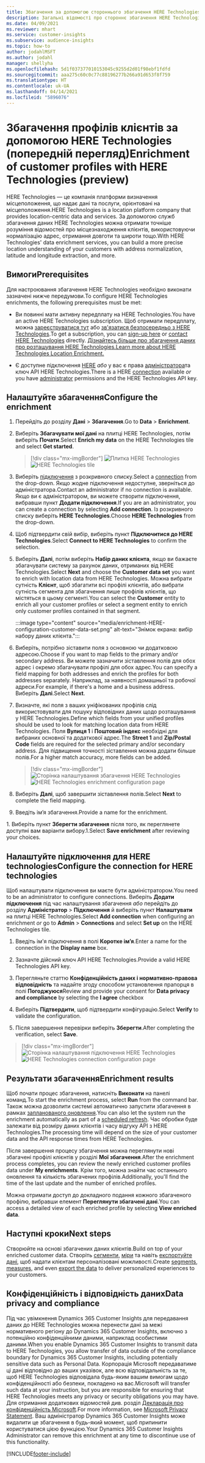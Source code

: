 ```yaml
---
title: Збагачення за допомогою стороннього збагачення HERE Technologies
description: Загальні відомості про стороннє збагачення HERE Technologies.
ms.date: 04/09/2021
ms.reviewer: mhart
ms.service: customer-insights
ms.subservice: audience-insights
ms.topic: how-to
author: jodahlMSFT
ms.author: jodahl
manager: shellyha
ms.openlocfilehash: 5d1f037377010153045c9255d2d01f98ebf1fdfd
ms.sourcegitcommit: aaa275c60c0c77c88196277b266a91d653f8f759
ms.translationtype: HT
ms.contentlocale: uk-UA
ms.lasthandoff: 04/14/2021
ms.locfileid: "5896076"
---
```

# <a name="enrichment-of-customer-profiles-with-here-technologies-preview"></a><span data-ttu-id="72625-103">Збагачення профілів клієнтів за допомогою HERE Technologies (попередній перегляд)</span><span class="sxs-lookup"><span data-stu-id="72625-103">Enrichment of customer profiles with HERE Technologies (preview)</span></span>

<span data-ttu-id="72625-104">HERE Technologies — це компанія платформи визначення місцеположення, що надає дані та послуги, орієнтовані на місцеположення.</span><span class="sxs-lookup"><span data-stu-id="72625-104">HERE Technologies is a location platform company that provides location-centric data and services.</span></span> <span data-ttu-id="72625-105">За допомогою служб збагачення даних HERE Technologies можна отримати точніше розуміння відомостей про місцезнаходження клієнтів, використовуючи нормалізацію адрес, отримання довготи та широти тощо.</span><span class="sxs-lookup"><span data-stu-id="72625-105">With HERE Technologies' data enrichment services, you can build a more precise location understanding of your customers with address normalization, latitude and longitude extraction, and more.</span></span>

## <a name="prerequisites"></a><span data-ttu-id="72625-106">Вимоги</span><span class="sxs-lookup"><span data-stu-id="72625-106">Prerequisites</span></span>

<span data-ttu-id="72625-107">Для настроювання збагачення HERE Technologies необхідно виконати зазначені нижче передумови.</span><span class="sxs-lookup"><span data-stu-id="72625-107">To configure HERE Technologies enrichments, the following prerequisites must be met:</span></span>

- <span data-ttu-id="72625-108">Ви повинні мати активну передплату на HERE Technologies.</span><span class="sxs-lookup"><span data-stu-id="72625-108">You have an active HERE Technologies subscription.</span></span> <span data-ttu-id="72625-109">Щоб отримати передплату, можна [зареєструватися тут](https://developer.here.com/sign-up?utm_medium=referral&utm_source=Microsoft-Dynamics-CI&create=Freemium-Basic) або [зв'язатися безпосередньо з HERE Technologies](https://developer.here.com/help?utm_medium=referral&utm_source=Microsoft-Dynamics-CI#how-can-we-help-you).</span><span class="sxs-lookup"><span data-stu-id="72625-109">To get a subscription, you can [sign-up here](https://developer.here.com/sign-up?utm_medium=referral&utm_source=Microsoft-Dynamics-CI&create=Freemium-Basic) or [contact HERE Technologies](https://developer.here.com/help?utm_medium=referral&utm_source=Microsoft-Dynamics-CI#how-can-we-help-you) directly.</span></span> [<span data-ttu-id="72625-110">Дізнайтесь більше про збагачення даних про розташування HERE Technologies.</span><span class="sxs-lookup"><span data-stu-id="72625-110">Learn more about HERE Technologies Location Enrichment.</span></span>](https://developer.here.com/location-enrichment?cid=Dev-MicrosoftDynamics-DB-0-Dev-&utm_source=MicrosoftDynamics&utm_medium=referral&utm_campaign=Online_Dev_ReferralMicrosoft)

- <span data-ttu-id="72625-111">Є доступне підключення [HERE](connections.md) *або* у вас є права [адміністратора](permissions.md#administrator)та ключ API HERE Technologies.</span><span class="sxs-lookup"><span data-stu-id="72625-111">There is a HERE [connection](connections.md) available *or* you have [administrator](permissions.md#administrator) permissions and the HERE Technologies API key.</span></span>

## <a name="configure-the-enrichment"></a><span data-ttu-id="72625-112">Налаштуйте збагачення</span><span class="sxs-lookup"><span data-stu-id="72625-112">Configure the enrichment</span></span>

1. <span data-ttu-id="72625-113">Перейдіть до розділу **Дані** > **Збагачення**.</span><span class="sxs-lookup"><span data-stu-id="72625-113">Go to **Data** > **Enrichment**.</span></span> 

1. <span data-ttu-id="72625-114">Виберіть **Збагачувати мої дані** на плитці HERE Technologies, потім виберіть **Почати**.</span><span class="sxs-lookup"><span data-stu-id="72625-114">Select **Enrich my data** on the HERE Technologies tile and select **Get started**.</span></span>

   > [!div class="mx-imgBorder"]
   > <span data-ttu-id="72625-115">![Плитка HERE Technologies](media/HERE-tile.png "Плитка HERE Technologies")</span><span class="sxs-lookup"><span data-stu-id="72625-115">![HERE Technologies tile](media/HERE-tile.png "HERE Technologies tile")</span></span>

1. <span data-ttu-id="72625-116">Виберіть [підключення](connections.md) з розкривного списку.</span><span class="sxs-lookup"><span data-stu-id="72625-116">Select a [connection](connections.md) from the drop-down.</span></span> <span data-ttu-id="72625-117">Якщо жодне підключення недоступне, зверніться до адміністратора.</span><span class="sxs-lookup"><span data-stu-id="72625-117">Contact  an administrator if no connection is available.</span></span> <span data-ttu-id="72625-118">Якщо ви є адміністратором, ви можете створити підключення, вибравши пункт **Додати підключення**.</span><span class="sxs-lookup"><span data-stu-id="72625-118">If you are an administrator, you can create a connection by selecting **Add connection**.</span></span> <span data-ttu-id="72625-119">Із розкривного списку виберіть **HERE Technologies**.</span><span class="sxs-lookup"><span data-stu-id="72625-119">Choose **HERE Technologies** from the drop-down.</span></span> 

1. <span data-ttu-id="72625-120">Щоб підтвердити свій вибір, виберіть пункт **Підключитися до HERE Technologies**.</span><span class="sxs-lookup"><span data-stu-id="72625-120">Select **Connect to HERE Technologies** to confirm the selection.</span></span>

1.  <span data-ttu-id="72625-121">Виберіть **Далі**, потім виберіть **Набір даних клієнта**, якщо ви бажаєте збагачувати систему за рахунок даних, отриманих від HERE Technologies.</span><span class="sxs-lookup"><span data-stu-id="72625-121">Select **Next** and choose the **Customer data set** you want to enrich with location data from HERE Technologies.</span></span> <span data-ttu-id="72625-122">Можна вибрати сутність **Клієнт**, щоб збагатити всі профілі клієнтів, або вибрати сутність сегмента для збагачення лише профілів клієнтів, що містяться в цьому сегменті.</span><span class="sxs-lookup"><span data-stu-id="72625-122">You can select the **Customer** entity to enrich all your customer profiles or select a segment entity to enrich only customer profiles contained in that segment.</span></span>

    :::image type="content" source="media/enrichment-HERE-configuration-customer-data-set.png" alt-text="Знімок екрана: вибір набору даних клієнта.":::

1. <span data-ttu-id="72625-124">Виберіть, потрібно зіставити поля з основною чи додатковою адресою.</span><span class="sxs-lookup"><span data-stu-id="72625-124">Choose if you want to map fields to the primary and/or secondary address.</span></span> <span data-ttu-id="72625-125">Ви можете зазначити зіставлення полів для обох адрес і окремо збагачувати профілі для обох адрес.</span><span class="sxs-lookup"><span data-stu-id="72625-125">You can specify a field mapping for both addresses and enrich the profiles for both addresses separately.</span></span> <span data-ttu-id="72625-126">Наприклад, за наявності домашньої та робочої адреси.</span><span class="sxs-lookup"><span data-stu-id="72625-126">For example, if there's a home and a business address.</span></span> <span data-ttu-id="72625-127">Виберіть **Далі**.</span><span class="sxs-lookup"><span data-stu-id="72625-127">Select **Next**.</span></span>

1. <span data-ttu-id="72625-128">Визначте, які поля з ваших уніфікованих профілів слід використовувати для пошуку відповідних даних щодо розташування у HERE Technologies.</span><span class="sxs-lookup"><span data-stu-id="72625-128">Define which fields from your unified profiles should be used to look for matching location data from HERE Technologies.</span></span> <span data-ttu-id="72625-129">Поля **Вулиця 1** і **Поштовий індекс** необхідні для вибраних основної та додаткової адрес.</span><span class="sxs-lookup"><span data-stu-id="72625-129">The **Street 1** and **Zip/Postal Code** fields are required for the selected primary and/or secondary address.</span></span> <span data-ttu-id="72625-130">Для підвищення точності зіставлення можна додати більше полів.</span><span class="sxs-lookup"><span data-stu-id="72625-130">For a higher match accuracy, more fields can be added.</span></span>

   > [!div class="mx-imgBorder"]
   > <span data-ttu-id="72625-131">![Сторінка налаштування збагачення HERE Technologies](media/enrichment-HERE-configuration.png "Сторінка налаштування збагачення HERE Technologies")</span><span class="sxs-lookup"><span data-stu-id="72625-131">![HERE Technologies enrichment configuration page](media/enrichment-HERE-configuration.png "HERE Technologies enrichment configuration page")</span></span>

1. <span data-ttu-id="72625-132">Виберіть **Далі**, щоб завершити зіставлення полів.</span><span class="sxs-lookup"><span data-stu-id="72625-132">Select **Next** to complete the field mapping.</span></span>

1. <span data-ttu-id="72625-133">Введіть ім’я збагачення.</span><span class="sxs-lookup"><span data-stu-id="72625-133">Provide a name for the enrichment.</span></span> 

<span data-ttu-id="72625-134">1. Виберіть пункт **Зберегти збагачення** після того, як переглянете доступні вам варіанти вибору.</span><span class="sxs-lookup"><span data-stu-id="72625-134">1.Select **Save enrichment** after reviewing your choices.</span></span>

## <a name="configure-the-connection-for-here-technologies"></a><span data-ttu-id="72625-135">Налаштуйте підключення для HERE technologies</span><span class="sxs-lookup"><span data-stu-id="72625-135">Configure the connection for HERE technologies</span></span> 

<span data-ttu-id="72625-136">Щоб налаштувати підключення ви маєте бути адміністратором.</span><span class="sxs-lookup"><span data-stu-id="72625-136">You need to be an administrator to configure connections.</span></span> <span data-ttu-id="72625-137">Виберіть **Додати підключення** під час налаштування збагачення *або* перейдіть до розділу **Адміністратор** > **Підключення** й виберіть пункт **Налаштувати** на плитці HERE Technologies.</span><span class="sxs-lookup"><span data-stu-id="72625-137">Select **Add connection** when configuring an enrichment *or* go to **Admin** > **Connections** and select **Set up** on the HERE Technologies tile.</span></span>

1. <span data-ttu-id="72625-138">Введіть ім'я підключення в полі **Коротке ім’я**.</span><span class="sxs-lookup"><span data-stu-id="72625-138">Enter a name for the connection in the **Display name** box.</span></span>

1. <span data-ttu-id="72625-139">Зазначте дійсний ключ API HERE Technologies.</span><span class="sxs-lookup"><span data-stu-id="72625-139">Provide a valid HERE Technologies API key.</span></span>

1. <span data-ttu-id="72625-140">Перегляньте статтю **Конфіденційність даних і нормативно-правова відповідність** та надайте згоду способом установлення прапорця в полі **Погоджуюся**</span><span class="sxs-lookup"><span data-stu-id="72625-140">Review and provide your consent for **Data privacy and compliance** by selecting the **I agree** checkbox</span></span>

1. <span data-ttu-id="72625-141">Виберіть **Підтвердити**, щоб підтвердити конфігурацію.</span><span class="sxs-lookup"><span data-stu-id="72625-141">Select **Verify** to validate the configuration.</span></span>

1. <span data-ttu-id="72625-142">Після завершення перевірки виберіть **Зберегти**.</span><span class="sxs-lookup"><span data-stu-id="72625-142">After completing the verification, select **Save**.</span></span>

> [!div class="mx-imgBorder"]
   > <span data-ttu-id="72625-143">![Сторінка налаштування підключення HERE Technologies](media/enrichment-HERE-connection.png "Сторінка налаштування підключення HERE Technologies")</span><span class="sxs-lookup"><span data-stu-id="72625-143">![HERE Technologies connection configuration page](media/enrichment-HERE-connection.png "HERE Technologies connection configuration page")</span></span>

## <a name="enrichment-results"></a><span data-ttu-id="72625-144">Результати збагачення</span><span class="sxs-lookup"><span data-stu-id="72625-144">Enrichment results</span></span>

<span data-ttu-id="72625-145">Щоб почати процес збагачення, натисніть **Виконати** на панелі команд.</span><span class="sxs-lookup"><span data-stu-id="72625-145">To start the enrichment process, select **Run** from the command bar.</span></span> <span data-ttu-id="72625-146">Також можна дозволити системі автоматично запустити збагачення в рамках [запланованого оновлення](system.md#schedule-tab).</span><span class="sxs-lookup"><span data-stu-id="72625-146">You can also let the system run the enrichment automatically as part of a [scheduled refresh](system.md#schedule-tab).</span></span> <span data-ttu-id="72625-147">Час обробки буде залежати від розміру даних клієнтів і часу відгуку API з HERE Technologies.</span><span class="sxs-lookup"><span data-stu-id="72625-147">The processing time will depend on the size of your customer data and the API response times from HERE Technologies.</span></span>

<span data-ttu-id="72625-148">Після завершення процесу збагачення можна переглянути нові збагачені профілі клієнтів у розділі **Мої збагачення**.</span><span class="sxs-lookup"><span data-stu-id="72625-148">After the enrichment process completes, you can review the newly enriched customer profiles data under **My enrichments**.</span></span> <span data-ttu-id="72625-149">Крім того, можна знайти час останнього оновлення та кількість збагачених профілів.</span><span class="sxs-lookup"><span data-stu-id="72625-149">Additionally, you'll find the time of the last update and the number of enriched profiles.</span></span>

<span data-ttu-id="72625-150">Можна отримати доступ до докладного подання кожного збагаченого профілю, вибравши елемент **Переглянути збагачені дані**.</span><span class="sxs-lookup"><span data-stu-id="72625-150">You can access a detailed view of each enriched profile by selecting **View enriched data**.</span></span>

## <a name="next-steps"></a><span data-ttu-id="72625-151">Наступні кроки</span><span class="sxs-lookup"><span data-stu-id="72625-151">Next steps</span></span>

<span data-ttu-id="72625-152">Створюйте на основі збагачених даних клієнтів.</span><span class="sxs-lookup"><span data-stu-id="72625-152">Build on top of your enriched customer data.</span></span> <span data-ttu-id="72625-153">Створіть [сегменти](segments.md), [міри](measures.md) та навіть [експортуйте дані](export-destinations.md), щоб надати клієнтам персоналізовані можливості.</span><span class="sxs-lookup"><span data-stu-id="72625-153">Create [segments](segments.md), [measures](measures.md), and even [export the data](export-destinations.md) to deliver personalized experiences to your customers.</span></span>

## <a name="data-privacy-and-compliance"></a><span data-ttu-id="72625-154">Конфіденційність і відповідність даних</span><span class="sxs-lookup"><span data-stu-id="72625-154">Data privacy and compliance</span></span>

<span data-ttu-id="72625-155">Під час увімкнення Dynamics 365 Customer Insights для передавання даних до HERE Technologies можна перенести дані за межі нормативного регіону до Dynamics 365 Customer Insights, включно з потенційно конфіденційними даними, наприклад особистими даними.</span><span class="sxs-lookup"><span data-stu-id="72625-155">When you enable Dynamics 365 Customer Insights to transmit data to HERE Technologies, you allow transfer of data outside of the compliance boundary for Dynamics 365 Customer Insights, including potentially sensitive data such as Personal Data.</span></span> <span data-ttu-id="72625-156">Корпорація Microsoft передаватиме ці дані відповідно до ваших указівок, але всю відповідальність за те, щоб HERE Technologies відповідала будь-яким вашим вимогам щодо конфіденційності або безпеки, покладено на вас.</span><span class="sxs-lookup"><span data-stu-id="72625-156">Microsoft will transfer such data at your instruction, but you are responsible for ensuring that HERE Technologies meets any privacy or security obligations you may have.</span></span> <span data-ttu-id="72625-157">Для отримання додаткових відомостей див. розділ [Декларація про конфіденційність Microsoft](https://go.microsoft.com/fwlink/?linkid=396732).</span><span class="sxs-lookup"><span data-stu-id="72625-157">For more information, see [Microsoft Privacy Statement](https://go.microsoft.com/fwlink/?linkid=396732).</span></span>
<span data-ttu-id="72625-158">Ваш адміністратор Dynamics 365 Customer Insights може видалити це збагачення в будь-який момент, щоб припинити користуватися цією функцією.</span><span class="sxs-lookup"><span data-stu-id="72625-158">Your Dynamics 365 Customer Insights Administrator can remove this enrichment at any time to discontinue use of this functionality.</span></span>


[!INCLUDE[footer-include](../includes/footer-banner.md)]
